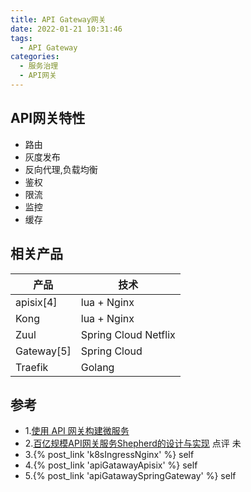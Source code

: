 ```yaml
---
title: API Gateway网关
date: 2022-01-21 10:31:46
tags:
  - API Gateway
categories: 
  - 服务治理
  - API网关    
---
```


<p></p>
<!-- more -->

## API网关特性
+ 路由
+ 灰度发布
+ 反向代理,负载均衡
+ 鉴权
+ 限流
+ 监控
+ 缓存

## 相关产品


| 产品    | 技术                 |
| ------- | -------------------- |
| apisix[4]  | lua + Nginx          |
| Kong    | lua + Nginx          |
| Zuul    | Spring Cloud Netflix |
| Gateway[5] | Spring Cloud         |
| Traefik | Golang               |


## 参考
+ 1.[使用 API 网关构建微服务](https://www.infoq.cn/article/construct-micro-service-using-api-gateway/)
+ 2.[百亿规模API网关服务Shepherd的设计与实现](https://tech.meituan.com/2021/05/20/shepherd-api-gateway.html) 点评 未
+ 3.{% post_link 'k8sIngressNginx' %} self
+ 4.{% post_link  'apiGatawayApisix' %} self
+ 5.{% post_link  'apiGatawaySpringGateway' %} self

